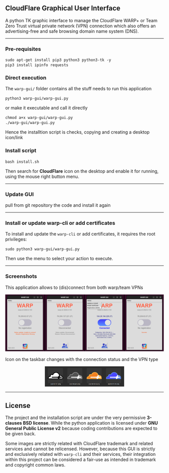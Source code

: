 ## CloudFlare Graphical User Interface

A python TK graphic interface to manage the CloudFlare WARP+ or Team
Zero Trust virtual private network (VPN) connection which also offers
an advertising-free and safe browsing domain name system (DNS).

----

### Pre-requisites

```
sudo apt-get install pip3 python3 python3-tk -y
pip3 install ipinfo requests
```


### Direct execution

The `warp-gui/` folder contains all the stuff needs to run this application

```
python3 warp-gui/warp-gui.py
```

or make it executable and call it directly

```
chmod a+x warp-gui/warp-gui.py
./warp-gui/warp-gui.py
```

Hence the installtion script is checks, copying and creating a desktop icon/link


### Install script

```
bash install.sh
```

Then search for **CloudFlare** icon on the desktop and enable it for
running, using the mouse right button menu.

----

### Update GUI

pull from git repository the code and install it again

----

### Install or update warp-cli or add certificates

To install and update the `warp-cli` or add certificates, it requires the root
privileges:

```
sudo python3 warp-gui/warp-gui.py
```

Then use the menu to select your action to execute.

----

### Screenshots

This application allows to (dis)connect from both warp/team VPNs

![four stages screenshots](warp-gui-4-steps.png)

Icon on the taskbar changes with the connection status and the VPN type

<p><div align="center"><img src="warp-gui-4-icons.png" width="50%" height="50%" alt="four status icons"></div></p>

----

## License

The project and the installation script are under the very permissive **3-clauses
BSD license**. While the python application is licensed under **GNU General Public
License v2** because coding contributions are expected to be given back.

Some images are strictly related with CloudFlare trademark and related services
and cannot be relicensed. However, because this GUI is strictly and exclusively
related with `warp-cli` and their services, their integration within this project
can be considered a fair-use as intended in trademark and copyright common laws.

